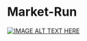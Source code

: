 # Market-Run
[![IMAGE ALT TEXT HERE](https://img.youtube.com/vi/tuhBrVpsUU4/0.jpg)](https://www.youtube.com/watch?v=tuhBrVpsUU4)
